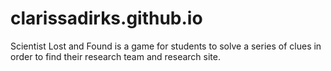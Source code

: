 # clarissadirks.github.io
Scientist Lost and Found is a game for students to solve a series of clues in order to find their research team and research site.
